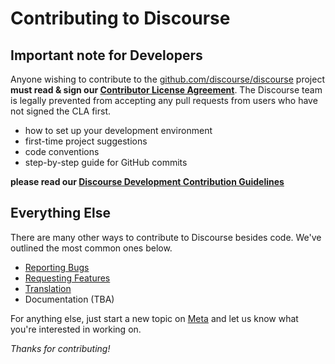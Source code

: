 # Contributing to Discourse

## Important note for Developers

Anyone wishing to contribute to the [github.com/discourse/discourse](https://github.com/discourse/discourse) project **must read & sign our [Contributor License Agreement](http://www.discourse.org/cla)**. The Discourse team is legally prevented from accepting any pull requests from users who have not signed the CLA first.

- how to set up your development environment
- first-time project suggestions
- code conventions
- step-by-step guide for GitHub commits

**please read our [Discourse Development Contribution Guidelines](https://meta.discourse.org/t/discourse-development-contribution-guidelines/3823)**

## Everything Else

There are many other ways to contribute to Discourse besides code. We've outlined the most common ones below.

- [Reporting Bugs](https://meta.discourse.org/t/how-to-make-bug-reports-for-discourse/33070)
- [Requesting Features](https://meta.discourse.org/t/how-to-request-new-features-for-discourse/32986)
- [Translation](https://meta.discourse.org/t/contribute-a-translation-to-discourse/14882)
- Documentation (TBA)

For anything else, just start a new topic on [Meta](https://meta.discourse.org/) and let us know what you're interested in working on.

*Thanks for contributing!*
